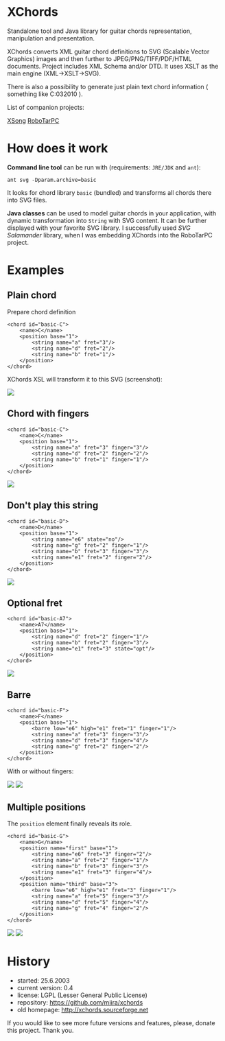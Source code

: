 # XChords 

Standalone tool and Java library for guitar chords representation, manipulation and presentation.

XChords converts XML guitar chord definitions to SVG (Scalable Vector Graphics) images and then further to JPEG/PNG/TIFF/PDF/HTML documents. Project includes XML Schema and/or DTD. It uses XSLT as the main engine (XML->XSLT->SVG).

There is also a possibility to generate just plain text chord information ( something like C:032010 ).

List of companion projects:

[XSong](https://github.com/miira/xsong)
[RoboTarPC](https://github.com/kleekru/RoboTarPC)

# How does it work

**Command line tool** can be run with (requirements: `JRE/JDK` and `ant`):

	ant svg -Dparam.archive=basic
	
It looks for chord library `basic` (bundled) and transforms all chords there into SVG files.

**Java classes** can be used to model guitar chords in your application, with dynamic transformation into `String` with SVG content. It can be further displayed with your favorite SVG library. I successfully used *SVG Salamander* library, when I was embedding XChords into the RoboTarPC project.

# Examples

## Plain chord

Prepare chord definition

	<chord id="basic-C">
		<name>C</name>
		<position base="1">
			<string name="a" fret="3"/>
			<string name="d" fret="2"/>
			<string name="b" fret="1"/>
		</position>
	</chord>
	
XChords XSL will transform it to this SVG (screenshot):

![](docs/images/c1.png)

## Chord with fingers

	<chord id="basic-C">
		<name>C</name>
		<position base="1">
			<string name="a" fret="3" finger="3"/>
			<string name="d" fret="2" finger="2"/>
			<string name="b" fret="1" finger="1"/>
		</position>
	</chord>
	
![](docs/images/c2.png)

## Don't play this string
	
	<chord id="basic-D">
		<name>D</name>
		<position base="1">
			<string name="e6" state="no"/>
			<string name="g" fret="2" finger="1"/>
			<string name="b" fret="3" finger="3"/>
			<string name="e1" fret="2" finger="2"/>
		</position>
	</chord>

![](docs/images/d.png)

## Optional fret ##

	<chord id="basic-A7">
		<name>A7</name>
		<position base="1">
			<string name="d" fret="2" finger="1"/>
			<string name="b" fret="2" finger="3"/>
			<string name="e1" fret="3" state="opt"/>
		</position>
	</chord>

![](docs/images/a7.png)

## Barre

	<chord id="basic-F">
		<name>F</name>
		<position base="1">
			<barre low="e6" high="e1" fret="1" finger="1"/>
			<string name="a" fret="3" finger="3"/>
			<string name="d" fret="3" finger="4"/>
			<string name="g" fret="2" finger="2"/>
		</position>
	</chord>
	
With or without fingers:

![](docs/images/f.png)
![](docs/images/fn.png)


## Multiple positions

The `position` element finally reveals its role.

	<chord id="basic-G">
		<name>G</name>
		<position name="first" base="1">
			<string name="e6" fret="3" finger="2"/>
			<string name="a" fret="2" finger="1"/>
			<string name="b" fret="3" finger="3"/>
			<string name="e1" fret="3" finger="4"/>
		</position>
		<position name="third" base="3">
			<barre low="e6" high="e1" fret="3" finger="1"/>
			<string name="a" fret="5" finger="3"/>
			<string name="d" fret="5" finger="4"/>
			<string name="g" fret="4" finger="2"/>
		</position>
	</chord>
	
![](docs/images/g2.png)
![](docs/images/g2n.png)

# History 

* started:          25.6.2003
* current version:  0.4
* license:          LGPL (Lesser General Public License)
* repository:       https://github.com/miira/xchords
* old homepage:     http://xchords.sourceforge.net


If you would like to see more future versions and features, please, donate this project. Thank you. 



